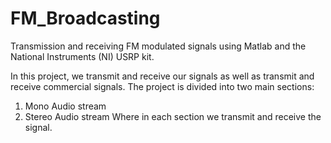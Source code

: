 # FM_Broadcasting
Transmission and receiving FM modulated signals using Matlab and the National Instruments (NI) USRP kit.

In this project, we transmit and receive our signals as well as transmit and receive commercial signals.
The project is divided into two main sections:
1. Mono Audio stream
2. Stereo Audio stream
Where in each section we transmit and receive the signal.
    
